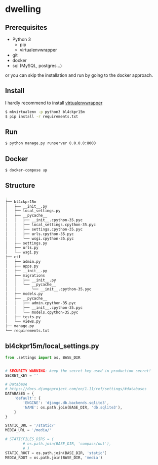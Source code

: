 # dwelling
## Prerequisites
* Python 3
  * pip
  * virtualenvwrapper 
* git
* docker
* sql (MySQL, postgres...)

or you can skip the installation and run by going to the docker approach.

## Install
I hardly recommend to install [virtualenvwrapper](http://virtualenvwrapper.readthedocs.io/en/latest/command_ref.html)
```bash
$ mkvirtualenv -p python3 bl4ckpr15m
$ pip install -r requirements.txt
```
## Run
```bash
$ python manage.py runserver 0.0.0.0:8000
```
## Docker
```bash
$ docker-compose up
```
## Structure
```bash
.
├── bl4ckpr15m
│   ├── __init__.py
│   ├── local_settings.py
│   ├── __pycache__
│   │   ├── __init__.cpython-35.pyc
│   │   ├── local_settings.cpython-35.pyc
│   │   ├── settings.cpython-35.pyc
│   │   ├── urls.cpython-35.pyc
│   │   └── wsgi.cpython-35.pyc
│   ├── settings.py
│   ├── urls.py
│   └── wsgi.py
├── ctf
│   ├── admin.py
│   ├── apps.py
│   ├── __init__.py
│   ├── migrations
│   │   ├── __init__.py
│   │   └── __pycache__
│   │       └── __init__.cpython-35.pyc
│   ├── models.py
│   ├── __pycache__
│   │   ├── admin.cpython-35.pyc
│   │   ├── __init__.cpython-35.pyc
│   │   └── models.cpython-35.pyc
│   ├── tests.py
│   └── views.py
├── manage.py
└── requirements.txt
```
## bl4ckpr15m/local_settings.py
```python
from .settings import os, BASE_DIR


# SECURITY WARNING: keep the secret key used in production secret!
SECRET_KEY = ''

# Database
# https://docs.djangoproject.com/en/1.11/ref/settings/#databases
DATABASES = {
    'default': {
        'ENGINE': 'django.db.backends.sqlite3',
        'NAME': os.path.join(BASE_DIR, 'db.sqlite3'),
    }
}

STATIC_URL = '/static/'
MEDIA_URL = '/media/'

# STATICFILES_DIRS = (
        # os.path.join(BASE_DIR, 'compass/out'),
        # )
STATIC_ROOT = os.path.join(BASE_DIR, 'static')
MEDIA_ROOT = os.path.join(BASE_DIR, 'media')

```
